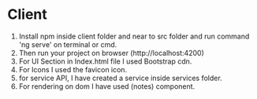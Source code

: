 # Client

1. Install npm inside client folder and near to src folder and run command 'ng serve' on terminal or cmd.
2. Then run your project on browser (http://localhost:4200)
3. For UI Section in Index.html file I used Bootstrap cdn.
4. For Icons I used the favicon icon.
5. for service API, I have created a service inside services folder.
6. For rendering on dom I have used (notes) component.